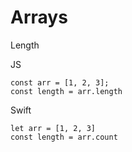 # Arrays

Length

JS
```
const arr = [1, 2, 3];
const length = arr.length
```


Swift
```
let arr = [1, 2, 3]
const length = arr.count
```

